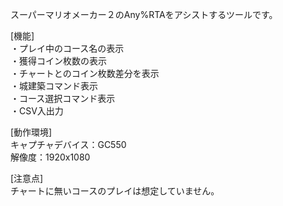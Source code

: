 スーパーマリオメーカー２のAny%RTAをアシストするツールです。  
  
[機能]  
・プレイ中のコース名の表示  
・獲得コイン枚数の表示  
・チャートとのコイン枚数差分を表示  
・城建築コマンド表示  
・コース選択コマンド表示  
・CSV入出力  
  
  
[動作環境]  
キャプチャデバイス：GC550  
解像度：1920x1080  
  
  
[注意点]  
チャートに無いコースのプレイは想定していません。  
